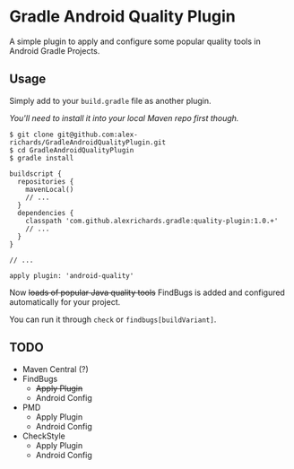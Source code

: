 # Gradle Android Quality Plugin

A simple plugin to apply and configure some popular quality tools in Android Gradle Projects.

## Usage

Simply add to your `build.gradle` file as another plugin.

_You'll need to install it into your local Maven repo first though._

```
$ git clone git@github.com:alex-richards/GradleAndroidQualityPlugin.git
$ cd GradleAndroidQualityPlugin
$ gradle install
```

```
buildscript {
  repositories {
    mavenLocal()
    // ...
  }
  dependencies {
    classpath 'com.github.alexrichards.gradle:quality-plugin:1.0.+'
    // ...
  }
}

// ...

apply plugin: 'android-quality'
```

Now ~~loads of popular Java quality tools~~ FindBugs is added and configured automatically for your project.

You can run it through `check` or `findbugs[buildVariant]`.

## TODO

* Maven Central (?)
* FindBugs
  * ~~Apply Plugin~~
  * Android Config
* PMD
  * Apply Plugin
  * Android Config
* CheckStyle
  * Apply Plugin
  * Android Config
